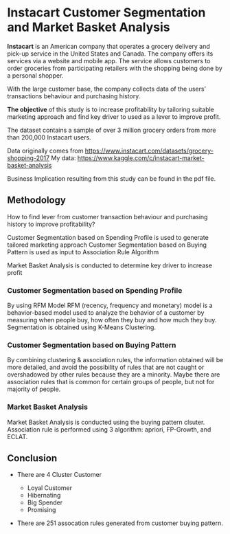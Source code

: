 # Instacart Customer Segmentation and Market Basket Analysis

**Instacart** is an American company that operates a grocery delivery and pick-up service in the United States and Canada. The company offers its services via a website and mobile app. The service allows customers to order groceries from participating retailers with the shopping being done by a personal shopper.

With the large customer base, the company collects data of the users’ transactions behaviour and purchasing history. 

**The objective** of this study is to increase profitability by tailoring suitable marketing approach and find key driver to used as a lever to improve profit.

The dataset contains a sample of over 3 million grocery orders from more than 200,000 Instacart users.

Data originally comes from https://www.instacart.com/datasets/grocery-shopping-2017
My data:  https://www.kaggle.com/c/instacart-market-basket-analysis

Business Implication resulting from this study can be found in the pdf file.

## Methodology
How to find lever from customer transaction behaviour and purchasing history to improve profitability?

Customer Segmentation based on Spending Profile is used to generate tailored marketing approach
Customer Segmentation based on Buying Pattern is used as input to Association Rule Algorithm

Market Basket Analysis is conducted to determine key driver to increase profit

### Customer Segmentation based on Spending Profile

By using RFM Model
RFM (recency, frequency and monetary) model is a behavior-based model used to analyze the behavior of a customer by measuring when people buy, how often they buy and how much they buy. Segmentation is obtained using K-Means Clustering.


### Customer Segmentation based on Buying Pattern
By combining clustering & association rules, the information obtained will be more detailed, and avoid the possibility of rules that are not caught or overshadowed by other rules because they are a minority. Maybe there are association rules that is common for certain groups of people, but not for majority of people.

### Market Basket Analysis
Market Basket Analysis is conducted using the buying pattern clsuter.
Association rule is performed using 3 algorithm: apriori, FP-Growth, and ECLAT.

## Conclusion
* There are 4 Cluster Customer
  * Loyal Customer
  * Hibernating
  * Big Spender
  * Promising

* There are 251 assocation rules generated from customer buying pattern.
